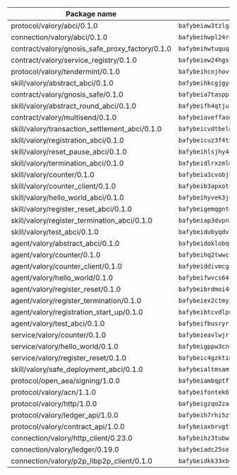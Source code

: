 | Package name                                                  | Package hash                                                  |
| ------------------------------------------------------------- | ------------------------------------------------------------- |
| protocol/valory/abci/0.1.0                                    | `bafybeiaw3tzlg3rkvnn5fcufblktmfwngmxugn4yo7pyjp76zz6aqtqcay` |
| connection/valory/abci/0.1.0                                  | `bafybeihwpl24rodaaacw5dpsmeazaaelm5j263fqderxm5xn7f5penm2bq` |
| contract/valory/gnosis_safe_proxy_factory/0.1.0               | `bafybeihwtuquqaimamkv26ucnyis4hc6lya34xwsx5n7hiksssnwfkekie` |
| contract/valory/service_registry/0.1.0                        | `bafybeiew24hgsjdasaqiikhulfa2rxgnh7pzpv2zzfwnsyfzbnrcj6dvjm` |
| protocol/valory/tendermint/0.1.0                              | `bafybeihcnjhovvyyfbkuw5sjyfx2lfd4soeocfqzxz54g67333m6nk5gxq` |
| skill/valory/abstract_abci/0.1.0                              | `bafybeihkcgjgyoleu6jgwhpffkzvflmybajlz5k2fkxhl3nngbbo6xzlsy` |
| contract/valory/gnosis_safe/0.1.0                             | `bafybeia7taspp5boe5235fdv5ejdix7fdhyy4kwp26qx2ng2oo3k7kk7iy` |
| skill/valory/abstract_round_abci/0.1.0                        | `bafybeifh4qtjurq5637ykxexzexca5l4n6t4ujw26tpnern2swajanvhny` |
| contract/valory/multisend/0.1.0                               | `bafybeiaveffaomsnmsc5hx62o77u7ilma6eipox7m5lrwa56737ektva3i` |
| skill/valory/transaction_settlement_abci/0.1.0                | `bafybeicvdtbelmvhabmrsyej4zh7gbl25vusxrpgapvdrtadwnerknlt6e` |
| skill/valory/registration_abci/0.1.0                          | `bafybeicuz3f4tvowd2xwcl5w4ck56rm5abfoyng3cmbprovpch4u6eexge` |
| skill/valory/reset_pause_abci/0.1.0                           | `bafybeihlsjhy4dpiulgdof3noh6dlzvr6wkywcwbsrti45labn7htrfg3y` |
| skill/valory/termination_abci/0.1.0                           | `bafybeidlrxzmlmkdfgwvtwhetqqgjbh3u5kuugpuk4hxcxipp7m7zu4apq` |
| skill/valory/counter/0.1.0                                    | `bafybeia3cvobjbvqfewxtfruu2yoefhv6x6s5jtkxpui6vatbym3otkumm` |
| skill/valory/counter_client/0.1.0                             | `bafybeib3apxotnry7gt6a5q2cesdobjlcb5bjqjuzwnp4f5naozbiyxvja` |
| skill/valory/hello_world_abci/0.1.0                           | `bafybeihyvek3jowwkz6zzhnnnys4h5vxkybffj2ears43pg3yglotcopke` |
| skill/valory/register_reset_abci/0.1.0                        | `bafybeigemqgntohsop4tzfan6cklbpuc64byk7pyoahpglfsxyste4b5ze` |
| skill/valory/register_termination_abci/0.1.0                  | `bafybeiap3dvpnaqaotdfdbo5arbocemagbo36fztolg6fmrtgdrbmlykpi` |
| skill/valory/test_abci/0.1.0                                  | `bafybeidubyqdvlyyfanmngx3wjnzx4s3xli6gamgrorxvbxftco7ttuqiu` |
| agent/valory/abstract_abci/0.1.0                              | `bafybeidoklobqgrb47oxxqnnkgadhgmg6qzusoy4gtyharj7sfsqe7ge3u` |
| agent/valory/counter/0.1.0                                    | `bafybeihq2twwcbdwc5mayl7bpzexq64aml2heznfszsaxoojzyzqttloq4` |
| agent/valory/counter_client/0.1.0                             | `bafybeiddivmcgauqdsbiedeenckltzyaukmyi3e4ccxp4cssqlqyadffwe` |
| agent/valory/hello_world/0.1.0                                | `bafybeifwvcs645zfwxpvjv4rkprpn2qmocaz2jqrt6gzii2bnlseck4a6q` |
| agent/valory/register_reset/0.1.0                             | `bafybeibrdmoi46oph26edgspejd3f3xejtm3hqcqcsn7rolqveakxpwasm` |
| agent/valory/register_termination/0.1.0                       | `bafybeiex2ctmy36g2ncyskzfagcy3kkb77maccvrkm5yj4oebgkg7xippm` |
| agent/valory/registration_start_up/0.1.0                      | `bafybeibtcvdlpmyflrsa3wf2yegzh5ow3m3ri77iunmnq3njg4uuqlsdxy` |
| agent/valory/test_abci/0.1.0                                  | `bafybeifbusryrsjkcxnd6rnz7a4gjz4cdwhkbhyxcwul2mz3l6lkgmaboq` |
| service/valory/counter/0.1.0                                  | `bafybeieavlwjrtbj43miapopwqtq7ztxv2opg7y6o23qz3zbchishnrory` |
| service/valory/hello_world/0.1.0                              | `bafybeigppw3cn65mf3wo7drikoydceseecnyid3mjewbfwmi2opcuxgdza` |
| service/valory/register_reset/0.1.0                           | `bafybeic4gzktim5nx2qnxmxi45vogqcdntn5hkdafyycbmwanbrgfi64h4` |
| skill/valory/safe_deployment_abci/0.1.0                       | `bafybeialtmsamypffjpriow4l6ddmsgzmui6tz4uuyo44c3sczffyhq2li` |
| protocol/open_aea/signing/1.0.0                               | `bafybeiambqptflge33eemdhis2whik67hjplfnqwieoa6wblzlaf7vuo44` |
| protocol/valory/acn/1.1.0                                     | `bafybeifontek6tvaecatoauiule3j3id6xoktpjubvuqi3h2jkzqg7zh7a` |
| protocol/valory/http/1.0.0                                    | `bafybeigzqo2zaakcjtzzsm6dh4x73v72xg6ctk6muyp5uq5ueb7y34fbxy` |
| protocol/valory/ledger_api/1.0.0                              | `bafybeih7rhi5zvfvwakx5ifgxsz2cfipeecsh7bm3gnudjxtvhrygpcftq` |
| protocol/valory/contract_api/1.0.0                            | `bafybeiaxbrvgtbdrh4lslskuxyp4awyr4whcx3nqq5yrr6vimzsxg5dy64` |
| connection/valory/http_client/0.23.0                          | `bafybeihz3tubwado7j3wlivndzzuj3c6fdsp4ra5r3nqixn3ufawzo3wii` |
| connection/valory/ledger/0.19.0                               | `bafybeiadc25se7dgnn4mufztwpzdono4xsfs45qknzdqyi3gckn6ccuv44` |
| connection/valory/p2p_libp2p_client/0.1.0                     | `bafybeidkk33xbga54szmitk6uwsi3ef56hbbdbuasltqtiyki34hgfpnxa` |
